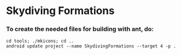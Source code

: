 # Skydiving Formations #

### To create the needed files for building with ant, do: ###

    cd tools; ./mkicons; cd ..
    android update project --name SkydivingFormations --target 4 -p .
